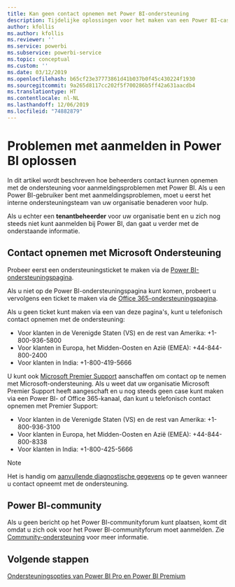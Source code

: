 ```yaml
---
title: Kan geen contact opnemen met Power BI-ondersteuning
description: Tijdelijke oplossingen voor het maken van een Power BI-case als een gebruiker zich niet kan aanmelden
author: kfollis
ms.author: kfollis
ms.reviewer: ''
ms.service: powerbi
ms.subservice: powerbi-service
ms.topic: conceptual
ms.custom: ''
ms.date: 03/12/2019
ms.openlocfilehash: b65cf23e37773861d41b037b0f45c430224f1930
ms.sourcegitcommit: 9a265d8117cc202f5f700286b5ff42a631aacdb4
ms.translationtype: HT
ms.contentlocale: nl-NL
ms.lasthandoff: 12/06/2019
ms.locfileid: "74882879"
---
```

# <a name="troubleshooting-sign-in-issues-for-power-bi"></a>Problemen met aanmelden in Power BI oplossen

In dit artikel wordt beschreven hoe beheerders contact kunnen opnemen met de ondersteuning voor aanmeldingsproblemen met Power BI. Als u een Power BI-gebruiker bent met aanmeldingsproblemen, moet u eerst het interne ondersteuningsteam van uw organisatie benaderen voor hulp.

Als u echter een **tenantbeheerder** voor uw organisatie bent en u zich nog steeds niet kunt aanmelden bij Power BI, dan gaat u verder met de onderstaande informatie.

## <a name="contact-microsoft-support"></a>Contact opnemen met Microsoft Ondersteuning

Probeer eerst een ondersteuningsticket te maken via de [Power BI-ondersteuningspagina](https://powerbi.microsoft.com/support/).

Als u niet op de Power BI-ondersteuningspagina kunt komen, probeert u vervolgens een ticket te maken via de [Office 365-ondersteuningspagina](https://support.office.com/home/contact).

Als u geen ticket kunt maken via een van deze pagina's, kunt u telefonisch contact opnemen met de ondersteuning:

* Voor klanten in de Verenigde Staten (VS) en de rest van Amerika: +1-800-936-5800
* Voor klanten in Europa, het Midden-Oosten en Azië (EMEA): +44-844-800-2400
* Voor klanten in India: +1-800-419-5666

U kunt ook [Microsoft Premier Support](https://support.microsoft.com/premier) aanschaffen om contact op te nemen met Microsoft-ondersteuning. Als u weet dat uw organisatie Microsoft Premier Support heeft aangeschaft en u nog steeds geen case kunt maken via een Power BI- of Office 365-kanaal, dan kunt u telefonisch contact opnemen met Premier Support:

* Voor klanten in de Verenigde Staten (VS) en de rest van Amerika: +1-800-936-3100
* Voor klanten in Europa, het Midden-Oosten en Azië (EMEA): +44-844-800-8338
* Voor klanten in India: +1-800-425-5666

> [!Note]
> Het is handig om [aanvullende diagnostische gegevens](service-admin-capturing-additional-diagnostic-information-for-power-bi.md) op te geven wanneer u contact opneemt met de ondersteuning.

## <a name="power-bi-community"></a>Power BI-community

Als u geen bericht op het Power BI-communityforum kunt plaatsen, komt dit omdat u zich ook voor het Power BI-communityforum moet aanmelden. Zie [Community-ondersteuning](https://community.powerbi.com/t5/Community-Support/ct-p/PBI_CommunitySupport) voor meer informatie.

## <a name="next-steps"></a>Volgende stappen

[Ondersteuningsopties van Power BI Pro en Power BI Premium](service-support-options.md)
